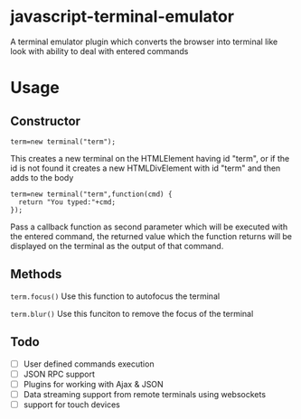 # javascript-terminal-emulator
A terminal emulator plugin which converts the browser into terminal like look with ability to deal with entered commands

# Usage

## Constructor

```
term=new terminal("term");
```

This creates a new terminal on the HTMLElement having id "term", or if the id is not found it creates a new HTMLDivElement with id "term" and then adds to the body

```
term=new terminal("term",function(cmd) {
  return "You typed:"+cmd;
});
```

Pass a callback function as second parameter which will be executed with the entered command, the returned value which the function returns will be displayed on the terminal as the output of that command.

## Methods

`term.focus()` Use this function to autofocus the terminal

`term.blur()` Use this funciton to remove the focus of the terminal

## Todo

- [ ] User defined commands execution
- [ ] JSON RPC support
- [ ] Plugins for working with Ajax & JSON
- [ ] Data streaming support from remote terminals using websockets
- [ ] support for touch devices
